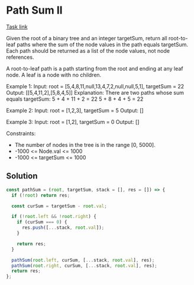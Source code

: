 # Path Sum II

[Task link](https://leetcode.com/problems/path-sum-ii/description/)

Given the root of a binary tree and an integer targetSum, return all root-to-leaf paths where the sum of the node values in the path equals targetSum. Each path should be returned as a list of the node values, not node references.

A root-to-leaf path is a path starting from the root and ending at any leaf node. A leaf is a node with no children.

Example 1:
Input: root = [5,4,8,11,null,13,4,7,2,null,null,5,1], targetSum = 22
Output: [[5,4,11,2],[5,8,4,5]]
Explanation: There are two paths whose sum equals targetSum:
5 + 4 + 11 + 2 = 22
5 + 8 + 4 + 5 = 22

Example 2:
Input: root = [1,2,3], targetSum = 5
Output: []

Example 3:
Input: root = [1,2], targetSum = 0
Output: []

Constraints:

- The number of nodes in the tree is in the range [0, 5000].
- -1000 <= Node.val <= 1000
- -1000 <= targetSum <= 1000

## Solution

```javascript
const pathSum = (root, targetSum, stack = [], res = []) => {
  if (!root) return res;

  const curSum = targetSum - root.val;

  if (!root.left && !root.right) {
    if (curSum === 0) {
      res.push([...stack, root.val]);
    }

    return res;
  }

  pathSum(root.left, curSum, [...stack, root.val], res);
  pathSum(root.right, curSum, [...stack, root.val], res);
  return res;
};
```
